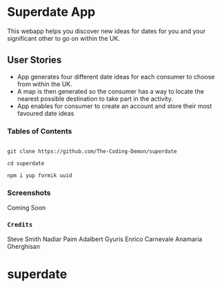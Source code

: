 # Superdate App

This webapp helps you discover new ideas for dates for you and your significant other to go on within the UK.

## User Stories

- App generates four different date ideas for each consumer to choose from within the UK.
- A map is then generated so the consumer has a way to locate the nearest possible destination to take part in the activity.
- App enables for consumer to create an account and store their most favoured date ideas

### Tables of Contents

```

git clone https://github.com/The-Coding-Demon/superdate

cd superdate

npm i yup formik uuid

```

### Screenshots

Coming Soon

### `Credits`

Steve Smith
Nadiar Paim
Adalbert Gyuris
Enrico Carnevale
Anamaria Gherghisan

# superdate

```

```
